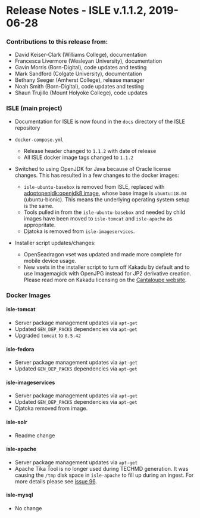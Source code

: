 # Release Notes - ISLE v.1.1.2, 2019-06-28

### Contributions to this release from: 

* David Keiser-Clark (Williams College), documentation
* Francesca Livermore (Wesleyan University), documentation
* Gavin Morris (Born-Digital), code updates and testing
* Mark Sandford (Colgate University), documentation
* Bethany Seeger (Amherst College), release manager
* Noah Smith (Born-Digital), code updates and testing
* Shaun Trujillo (Mount Holyoke College), code updates

### ISLE (main project)

* Documentation for ISLE is now found in the `docs` directory of the ISLE repository

* `docker-compose.yml`
  * Release header changed to `1.1.2` with date of release
  * All ISLE docker image tags changed to `1.1.2`
  
* Switched to using OpenJDK for Java because of Oracle license changes. This has resulted in a few changes to the docker images:
  * `isle-ubuntu-basebox` is removed from ISLE, replaced with [adoptopenjdk:openjdk8 image](https://hub.docker.com/r/adoptopenjdk/openjdk8), whose base image is `ubuntu:18.04` (ubuntu-bionic).  This means the underlying operating system setup is the same.
  * Tools pulled in from the `isle-ubuntu-basebox` and needed by child images have been moved to `isle-tomcat` and `isle-apache` as appropritate.
  * Djatoka is removed from `isle-imageservices`.  
  
* Installer script updates/changes:
  * OpenSeadragon vset was updated and made more complete for mobile device usage.
  * New vsets in the installer script to turn off Kakadu by default and to use Imagemagick with OpenJPG instead for JP2 derivative creation.  Please read more on Kakadu licensing on the [Cantaloupe website](https://cantaloupe-project.github.io/manual/4.1/processors.html#KakaduNativeProcessor).

### Docker Images

#### isle-tomcat

* Server package management updates via `apt-get`
* Updated `GEN_DEP_PACKS` dependencies via `apt-get`
* Upgraded `tomcat` to `8.5.42`

#### isle-fedora

* Server package management updates via `apt-get`
* Updated `GEN_DEP_PACKS` dependencies via `apt-get`

#### isle-imageservices

* Server package management updates via `apt-get`
* Updated `GEN_DEP_PACKS` dependencies via `apt-get`
* Djatoka removed from image.

#### isle-solr

* Readme change

#### isle-apache

* Server package management updates via `apt-get`
* Apache Tika Tool is no longer used during TECHMD generation. It was causing the `/tmp` disk space in `isle-apache` to fill up during an ingest.   For more details please see [issue 96](https://github.com/Islandora-Collaboration-Group/ISLE/issues/96).

#### isle-mysql

* No change

